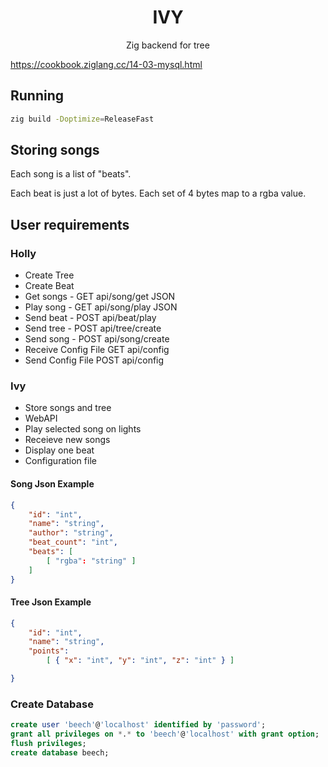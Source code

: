 <div align="center">

# IVY

Zig backend for tree

</div>

https://cookbook.ziglang.cc/14-03-mysql.html

## Running

```sh
zig build -Doptimize=ReleaseFast
```

## Storing songs

Each song is a list of "beats".

Each beat is just a lot of bytes.
Each set of 4 bytes map to a rgba value.

## User requirements

### Holly
- Create Tree
- Create Beat
- Get songs -           GET api/song/get            JSON
- Play song -           GET api/song/play           JSON
- Send beat -           POST api/beat/play
- Send tree -           POST api/tree/create
- Send song -           POST api/song/create
- Receive Config File   GET api/config
- Send Config File      POST api/config

### Ivy
- Store songs and tree
- WebAPI
- Play selected song on lights
- Receieve new songs
- Display one beat
- Configuration file

#### Song Json Example
```json
{
    "id": "int",
    "name": "string",
    "author": "string",
    "beat_count": "int",
    "beats": [
        [ "rgba": "string" ]
    ]
}
```

#### Tree Json Example
```json
{
    "id": "int",
    "name": "string",
    "points":
        [ { "x": "int", "y": "int", "z": "int" } ]

}
```

### Create Database

```sql
create user 'beech'@'localhost' identified by 'password';
grant all privileges on *.* to 'beech'@'localhost' with grant option;
flush privileges;
create database beech;
```
